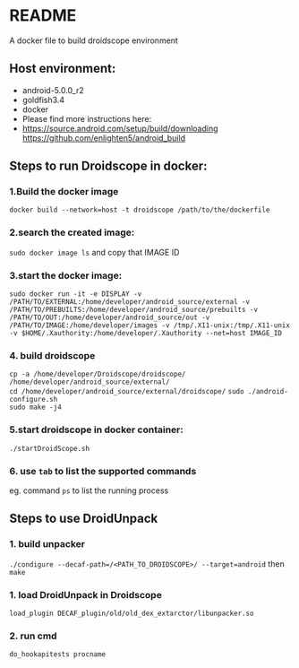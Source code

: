 # README
A docker file to build droidscope environment  
## Host environment:  
* android-5.0.0_r2  
* goldfish3.4  
* docker  
* Please find more instructions here:  
* https://source.android.com/setup/build/downloading  
 https://github.com/enlighten5/android_build  

## Steps to run Droidscope in docker:
### 1.Build the docker image
`docker build --network=host -t droidscope /path/to/the/dockerfile`
### 2.search the created image:
`sudo docker image ls`
and copy that IMAGE ID
### 3.start the docker image:
`sudo docker run -it -e DISPLAY -v /PATH/TO/EXTERNAL:/home/developer/android_source/external -v /PATH/TO/PREBUILTS:/home/developer/android_source/prebuilts -v /PATH/TO/OUT:/home/developer/android_source/out -v /PATH/TO/IMAGE:/home/developer/images -v /tmp/.X11-unix:/tmp/.X11-unix -v $HOME/.Xauthority:/home/developer/.Xauthority --net=host IMAGE_ID`
### 4. build droidscope  
`cp -a /home/developer/Droidscope/droidscope/ /home/developer/android_source/external/`  
`cd /home/developer/android_source/external/droidscope/`
`sudo ./android-configure.sh`  
`sudo make -j4`  

### 5.start droidscope in docker container:
`./startDroidScope.sh`
### 6. use `tab` to list the supported commands  
eg. command `ps` to list the running process
## Steps to use DroidUnpack
### 1. build unpacker
`./condigure --decaf-path=/<PATH_TO_DROIDSCOPE>/ --target=android` then `make`
### 1. load DroidUnpack in Droidscope
`load_plugin DECAF_plugin/old/old_dex_extarctor/libunpacker.so`  
### 2. run cmd
`do_hookapitests procname`

